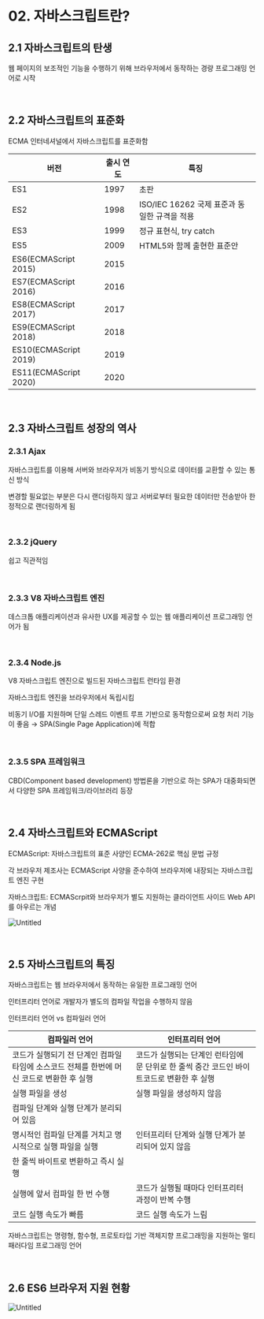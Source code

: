# 02. 자바스크립트란?

## 2.1 자바스크립트의 탄생

웹 페이지의 보조적인 기능을 수행하기 위해 브라우저에서 동작하는 경량 프로그래밍 언어로 시작

<br>

## 2.2 자바스크립트의 표준화

ECMA 인터네셔널에서 자바스크립트를 표준화함

| 버전                  | 출시 연도 | 특징                                         |
| --------------------- | --------- | -------------------------------------------- |
| ES1                   | 1997      | 초판                                         |
| ES2                   | 1998      | ISO/IEC 16262 국제 표준과 동일한 규격을 적용 |
| ES3                   | 1999      | 정규 표현식, try catch                       |
| ES5                   | 2009      | HTML5와 함께 출현한 표준안                   |
| ES6(ECMAScript 2015)  | 2015      |                                              |
| ES7(ECMAScript 2016)  | 2016      |                                              |
| ES8(ECMAScript 2017)  | 2017      |                                              |
| ES9(ECMAScript 2018)  | 2018      |                                              |
| ES10(ECMAScript 2019) | 2019      |                                              |
| ES11(ECMAScript 2020) | 2020      |                                              |

<br>

## 2.3 자바스크립트 성장의 역사

### 2.3.1 Ajax

자바스크립트를 이용해 서버와 브라우저가 비동기 방식으로 데이터를 교환할 수 있는 통신 방식

변경할 필요없는 부분은 다시 랜더링하지 않고 서버로부터 필요한 데이터만 전송받아 한정적으로 랜더링하게 됨

<br>

### 2.3.2 jQuery

쉽고 직관적임

<br>

### 2.3.3 V8 자바스크립트 엔진

데스크톱 애플리케이션과 유사한 UX를 제공할 수 있는 웹 애플리케이션 프로그래밍 언어가 됨

<br>

### 2.3.4 Node.js

V8 자바스크립트 엔진으로 빌드된 자바스크립트 런타임 환경

자바스크립트 엔진을 브라우저에서 독립시킴

비동기 I/O를 지원하며 단일 스레드 이벤트 루프 기반으로 동작함으로써 요청 처리 기능이 좋음 → SPA(Single Page Application)에 적합

<br>

### 2.3.5 SPA 프레임워크

CBD(Component based development) 방법론을 기반으로 하는 SPA가 대중화되면서 다양한 SPA 프레임워크/라이브러리 등장

<br>

## 2.4 자바스크립트와 ECMAScript

ECMAScript: 자바스크립트의 표준 사양인 ECMA-262로 핵심 문법 규정

각 브라우저 제조사는 ECMAScript 사양을 준수하여 브라우저에 내장되는 자바스크립트 엔진 구현

자바스크립트: ECMAScrpit와 브라우저가 별도 지원하는 클라이언트 사이드 Web API를 아우르는 개념

![Untitled](https://github.com/eunhye3333/TIL/assets/77559262/79bffd36-ddc8-47bc-9384-2e2d27043d7c)

<br>

## 2.5 자바스크립트의 특징

자바스크립트는 웹 브라우저에서 동작하는 유일한 프로그래밍 언어

인터프리터 언어로 개발자가 별도의 컴파일 작업을 수행하지 않음

인터프리터 언어 vs 컴파일러 언어

| 컴파일러 언어                                                | 인터프리터 언어                                              |
| ------------------------------------------------------------ | ------------------------------------------------------------ |
| 코드가 실행되기 전 단계인 컴파일 타임에 소스코드 전체를 한번에 머신 코드로 변환한 후 실행 | 코드가 실행되는 단계인 런타임에 문 단위로 한 줄씩 중간 코드인 바이트코드로 변환한 후 실행 |
| 실행 파일을 생성                                             | 실행 파일을 생성하지 않음                                    |
| 컴파일 단계와 실행 단계가 분리되어 있음                      |                                                              |
| 명시적인 컴파일 단계를 거치고 명시적으로 실행 파일을 실행    | 인터프리터 단계와 실행 단계가 분리되어 있지 않음             |
| 한 줄씩 바이트로 변환하고 즉시 실행                          |                                                              |
| 실행에 앞서 컴파일 한 번 수행                                | 코드가 실행될 때마다 인터프리터 과정이 반복 수행             |
| 코드 실행 속도가 빠름                                        | 코드 실행 속도가 느림                                        |

자바스크립트는 명령형, 함수형, 프로토타입 기반 객체지향 프로그래밍을 지원하는 멀티 패러다임 프로그래밍 언어

<br>

## 2.6 ES6 브라우저 지원 현황

![Untitled](https://github.com/eunhye3333/TIL/assets/77559262/fb36ed16-4d71-44fb-a9cc-b2f492e3dae0)
